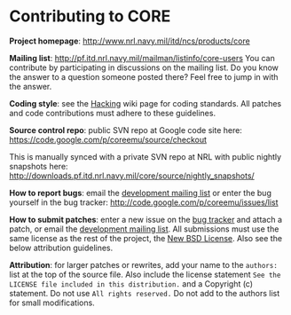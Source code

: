 # Contributing to CORE #

**Project homepage**: http://www.nrl.navy.mil/itd/ncs/products/core

**Mailing list**: http://pf.itd.nrl.navy.mil/mailman/listinfo/core-users You can contribute by participating in discussions on the mailing list. Do you know the answer to a question someone posted there? Feel free to jump in with the answer.

**Coding style**: see the [Hacking](Hacking.md) wiki page for coding standards. All patches and code contributions must adhere to these guidelines.

**Source control repo**: public SVN repo at Google code site here:
https://code.google.com/p/coreemu/source/checkout

This is manually synced with a private SVN repo at NRL with public nightly snapshots here: http://downloads.pf.itd.nrl.navy.mil/core/source/nightly_snapshots/

**How to report bugs**: email the [development mailing list](http://pf.itd.nrl.navy.mil/mailman/listinfo/core-dev) or enter the bug yourself in the bug tracker: http://code.google.com/p/coreemu/issues/list

**How to submit patches**: enter a new issue on the [bug tracker](http://code.google.com/p/coreemu/issues/list) and attach a patch, or email the [development mailing list](http://pf.itd.nrl.navy.mil/mailman/listinfo/core-dev). All submissions must use the same license as the rest of the project, the [New BSD License](http://www.opensource.org/licenses/bsd-license.php). Also see the below attribution guidelines.

**Attribution**: for larger patches or rewrites, add your name to the `authors:` list at the top of the source file. Also include the license statement `See the LICENSE file included in this distribution.` and a Copyright (c) statement. Do not use `All rights reserved.` Do not add to the authors list for small modifications.